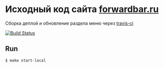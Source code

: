 # Исходный код сайта [forwardbar.ru](https://forwardbar.ru/)

Сборка деплой и обновление раздела меню через [travis-ci](https://travis-ci.org/mput/rss-reader-react)

[![Build Status](https://travis-ci.org/mput/rss-reader-react.svg?branch=master)](https://travis-ci.org/mput/rss-reader-react)

## Run
```
$ make start-local
```
